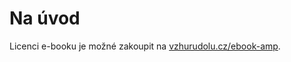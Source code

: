 # Na úvod

Licenci e-booku je možné zakoupit na [vzhurudolu.cz/ebook-amp](https://www.vzhurudolu.cz/ebook-amp).
